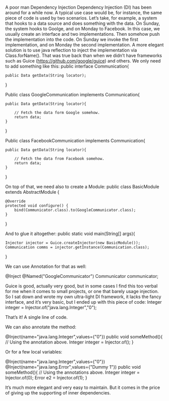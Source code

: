 A poor man Dependency Injection
Dependency Injection (DI) has been around for a while now.
A typical use case would be, for instance, the same piece of code is used by two scenarios. 
Let’s take, for example, a system that hooks to a data source and does something with the data.
On Sunday, the system hooks to Goolge, and on Monday to Facebook.
In this case, we usually create an interface and two implementations. 
Then somehow push the implementation into the code. On Sunday we invoke the first implementation, and on Monday the second implementation.
A more elegant solution is to use java reflection to inject the implementation via Class.forName(). 
That was true back than when we didn’t have frameworks such as Guice (https://github.com/google/guice) and others.
We only need to add something like this:
public interface Communication{
  
    public Data getData(String locator);
}


Public class GoogleCommunication implements Communication{

	public Data getData(String locator){

		// Fetch the data form Google somehow.
		return data;
	}
}

Public class FacebookCommunication implements Communication{

	public Data getData(String locator){

		// Fetch the data from Facebook somehow.
		return data;
	}
}

On top of that, we need also to create a Module:
public class BasicModule extends AbstractModule {
  
    @Override
    protected void configure() {
        bind(Communicator.class).to(GoogleCommunicator.class);
    }
}

And to glue it altogether:
public static void main(String[] args){

    Injector injector = Guice.createInjector(new BasicModule());
    Communication comms = injector.getInstance(Communication.class);
}

We can use Annotation for that as well:

@Inject @Named("GoogleCommunicator")
Communicator communicator;
 
Guice is good, actually very good, but in some cases I find this too verbal for me when it comes to small projects, or one that barely usage injection.
So I sat down and wrote my own ultra-light DI framework, it lacks the fancy interface, and it’s very basic, but I ended up with this piece of code:
Integer integer = Injector.of("java.lang.Integer","0");

That’s it! A single line of code.

We can also annotate the method:

@Inject(name="java.lang.Integer",values={"0"})
public void someMethod(){
    // Using the annotation above.
    Integer integer = Injector.of();
}

Or for a few local variables:

@Inject(name="java.lang.Integer",values={"0"})
@Inject(name="java.lang.Error",values={"Dummy 1"})
public void someMethod(){
     // Using the annotations above.
     Integer integer = Injector.of(0);
     Error e2 = Injector.of(1);
}

It’s much more elegant and very easy to maintain. 
But it comes in the price of giving up the supporting of inner dependencies.



